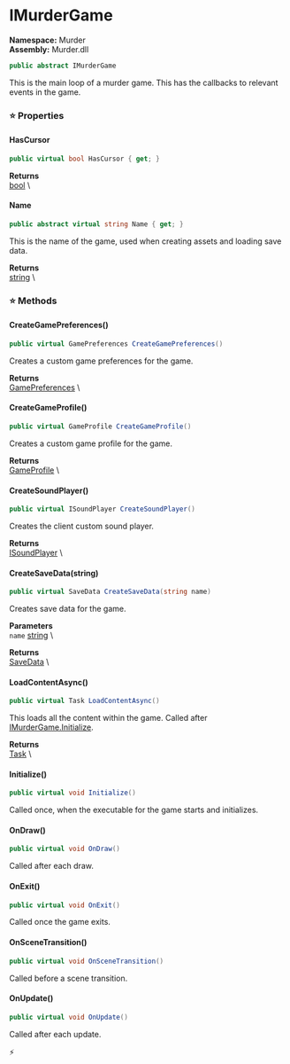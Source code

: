 # IMurderGame

**Namespace:** Murder \
**Assembly:** Murder.dll

```csharp
public abstract IMurderGame
```

This is the main loop of a murder game. This has the callbacks to relevant events in the game.

### ⭐ Properties
#### HasCursor
```csharp
public virtual bool HasCursor { get; }
```

**Returns** \
[bool](https://learn.microsoft.com/en-us/dotnet/api/System.Boolean?view=net-7.0) \
#### Name
```csharp
public abstract virtual string Name { get; }
```

This is the name of the game, used when creating assets and loading save data.

**Returns** \
[string](https://learn.microsoft.com/en-us/dotnet/api/System.String?view=net-7.0) \
### ⭐ Methods
#### CreateGamePreferences()
```csharp
public virtual GamePreferences CreateGamePreferences()
```

Creates a custom game preferences for the game.

**Returns** \
[GamePreferences](../Murder/Save/GamePreferences.html) \

#### CreateGameProfile()
```csharp
public virtual GameProfile CreateGameProfile()
```

Creates a custom game profile for the game.

**Returns** \
[GameProfile](../Murder/Assets/GameProfile.html) \

#### CreateSoundPlayer()
```csharp
public virtual ISoundPlayer CreateSoundPlayer()
```

Creates the client custom sound player.

**Returns** \
[ISoundPlayer](../Murder/Core/Sounds/ISoundPlayer.html) \

#### CreateSaveData(string)
```csharp
public virtual SaveData CreateSaveData(string name)
```

Creates save data for the game.

**Parameters** \
`name` [string](https://learn.microsoft.com/en-us/dotnet/api/System.String?view=net-7.0) \

**Returns** \
[SaveData](../Murder/Assets/SaveData.html) \

#### LoadContentAsync()
```csharp
public virtual Task LoadContentAsync()
```

This loads all the content within the game. Called after [IMurderGame.Initialize](../Murder/IMurderGame.html#Initialize).

**Returns** \
[Task](https://learn.microsoft.com/en-us/dotnet/api/System.Threading.Tasks.Task?view=net-7.0) \

#### Initialize()
```csharp
public virtual void Initialize()
```

Called once, when the executable for the game starts and initializes.

#### OnDraw()
```csharp
public virtual void OnDraw()
```

Called after each draw.

#### OnExit()
```csharp
public virtual void OnExit()
```

Called once the game exits.

#### OnSceneTransition()
```csharp
public virtual void OnSceneTransition()
```

Called before a scene transition.

#### OnUpdate()
```csharp
public virtual void OnUpdate()
```

Called after each update.



⚡